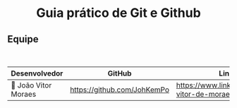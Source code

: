 <!-- <h1 align = "center"> README CUSTOMIZATION [ EM PRODUÇÃO ]</h1>
<h3 align = "center"> IN PROGRESS </h1>
<br><br>

<p align="justify"> &emsp; Customize your GitHub repository's README with ease using this repository. Choose from a variety of templates, themes, and markdown tools to create a README that stands out and accurately represents your project. Get started now and make your repository shine!</p>

<br>
<a href="https://github.com/anuraghazra/github-readme-stats"> github-readme-stats </a><br>
<a href="https://github.com/tandpfun/skill-icons"> skill-icons </a><br>
<a href="https://github.com/VishwaGauravIn/pretty-readme-badges"> pretty-readme-badges </a><br>
<a href="https://github.com/alexandresanlim/Badges4-README.md-Profile"> Badges4-README.md-Profile </a><br>
<a href="https://github.com/anuraghazra/github-readme-stats"> github-readme-stats</a><br>
<a href="https://github.com/vn7n24fzkq/github-profile-summary-cards"> github-profile-summary-cards </a><br>
<a href="https://github.com/ryo-ma/github-profile-trophy"> github-profile-trophy</a><br>
<a href="https://github.com/DenverCoder1/github-readme-streak-stats"> github-readme-streak-stats </a><br>
<a href="https://github.com/Ashutosh00710/github-readme-activity-graph"> readme-activity-graph </a><br>
<a href="https://github.com/luong-komorebi/Markdown-Tutorial/blob/master/README_pt-BR.md">Markdown Tutorial </a><br>
<a href="https://docs.github.com/pt/get-started/writing-on-github/working-with-advanced-formatting/creating-and-highlighting-code-blocks"> rCriar e realçar blocos de código</a><br>
<https://github.com/iuricode/padroes-de-commits>
<https://medium.com/linkapi-solutions/conventional-commits-pattern-3778d1a1e657>
<https://blog.betrybe.com/git/git-branch/>
<https://www.conventionalcommits.org/en/v1.0.0/#summary>

<p>

  Existem três soluções simples para copiar a última versão que está em seu repositório remoto, descartando todas as alterações que você fez localmente:

Descarte seu repositório e clone novamente. Esta é a solução mais simples, mas se o seu repositório for grande, pode levar muito tempo e pode exigir esforço extra como re configureing, etc.

Descarte as alterações locais com git reset --hard <hash>e faça um arquivo git pull. O problema é que você precisa primeiro encontrar um commit que precede qualquer histórico de alterações que você está tentando evitar. Depois de redefinir para esse hash de confirmação, faça um arquivo git pull.

Faça um git fetchpara trazer as atualizações para sua referência local da ramificação remota (geralmente origem/mestre) e depois faça uma git reset --hardpassagem dessa referência, ou seja, git reset --hard origin/master.
</p>
<br>

<div align="center">
<h2 align="center"> CARDS </h2>
<br>

<image align= "left" src="https://user-images.githubusercontent.com/74382074/215349433-a5ab1953-aef7-4e5f-8e27-7a736fe5d74c.png" height="300em">

<p align = "justify"> &emsp; Lorem Ipsum is simply dummy text of the printing and typesetting industry. Lorem Ipsum has been the industry's standard dummy text ever since the 1500s, when an unknown printer took a galley of type and scrambled it to make a type specimen book. It has survived not only five centuries, but also the leap into electronic typesetting, remaining essentially unchanged. It was popularised in the 1960s with the release of Letraset sheets containing Lorem Ipsum passages, and more recently with desktop publishing software like Aldus PageMaker including versions of Lorem Ipsum.</p>

<p align = "justify"> &emsp; Lorem Ipsum is simply dummy text of the printing and typesetting industry. Lorem Ipsum has been the industry's standard dummy text ever since the 1500s, when an unknown printer took a galley of type and scrambled it to make a type specimen book. It has survived not only five centuries, but also the leap into electronic typesetting, remaining essentially unchanged. It was popularised in the 1960s with the release of Letraset sheets containing Lorem Ipsum passages, and more recently with desktop publishing software like Aldus PageMaker including versions of Lorem Ipsum.</p>

</div>

<br>

<div align="center">
<h2 align="center"> CARDS </h2>
<br>

<image align= "left" src="https://user-images.githubusercontent.com/74382074/215349433-a5ab1953-aef7-4e5f-8e27-7a736fe5d74c.png" height="300em">

<p align = "justify"> &emsp; Lorem Ipsum is simply dummy text of the printing and typesetting industry. Lorem Ipsum has been the industry's standard dummy text ever since the 1500s, when an unknown printer took a galley of type and scrambled it to make a type specimen book. It has survived not only five centuries, but also the leap into electronic typesetting, remaining essentially unchanged. It was popularised in the 1960s with the release of Letraset sheets containing Lorem Ipsum passages, and more recently with desktop publishing software like Aldus PageMaker including versions of Lorem Ipsum.</p>

<p align = "justify"> &emsp; Lorem Ipsum is simply dummy text of the printing and typesetting industry. Lorem Ipsum has been the industry's standard dummy text ever since the 1500s, when an unknown printer took a galley of type and scrambled it to make a type specimen book. It has survived not only five centuries, but also the leap into electronic typesetting, remaining essentially unchanged. It was popularised in the 1960s with the release of Letraset sheets containing Lorem Ipsum passages, and more recently with desktop publishing software like Aldus PageMaker including versions of Lorem Ipsum.</p>

</div>

<br>

<div align="center">
<h2 align="center"> CARDS </h2>
<br>

<image align= "left" src="https://user-images.githubusercontent.com/74382074/215349433-a5ab1953-aef7-4e5f-8e27-7a736fe5d74c.png" height="300em">

<p align = "justify"> &emsp; Lorem Ipsum is simply dummy text of the printing and typesetting industry. Lorem Ipsum has been the industry's standard dummy text ever since the 1500s, when an unknown printer took a galley of type and scrambled it to make a type specimen book. It has survived not only five centuries, but also the leap into electronic typesetting, remaining essentially unchanged. It was popularised in the 1960s with the release of Letraset sheets containing Lorem Ipsum passages, and more recently with desktop publishing software like Aldus PageMaker including versions of Lorem Ipsum.</p>

<p align = "justify"> &emsp; Lorem Ipsum is simply dummy text of the printing and typesetting industry. Lorem Ipsum has been the industry's standard dummy text ever since the 1500s, when an unknown printer took a galley of type and scrambled it to make a type specimen book. It has survived not only five centuries, but also the leap into electronic typesetting, remaining essentially unchanged. It was popularised in the 1960s with the release of Letraset sheets containing Lorem Ipsum passages, and more recently with desktop publishing software like Aldus PageMaker including versions of Lorem Ipsum.</p>

</div>

<br>
<div align="center">
<h2 align="center"> CARDS </h2>
<br>

<image align= "left" src="https://user-images.githubusercontent.com/74382074/215349433-a5ab1953-aef7-4e5f-8e27-7a736fe5d74c.png" height="300em">

<p align = "justify"> &emsp; Lorem Ipsum is simply dummy text of the printing and typesetting industry. Lorem Ipsum has been the industry's standard dummy text ever since the 1500s, when an unknown printer took a galley of type and scrambled it to make a type specimen book. It has survived not only five centuries, but also the leap into electronic typesetting, remaining essentially unchanged. It was popularised in the 1960s with the release of Letraset sheets containing Lorem Ipsum passages, and more recently with desktop publishing software like Aldus PageMaker including versions of Lorem Ipsum.</p>

<p align = "justify"> &emsp; Lorem Ipsum is simply dummy text of the printing and typesetting industry. Lorem Ipsum has been the industry's standard dummy text ever since the 1500s, when an unknown printer took a galley of type and scrambled it to make a type specimen book. It has survived not only five centuries, but also the leap into electronic typesetting, remaining essentially unchanged. It was popularised in the 1960s with the release of Letraset sheets containing Lorem Ipsum passages, and more recently with desktop publishing software like Aldus PageMaker including versions of Lorem Ipsum.</p>

</div>

<br> -->
<h1 align = "center"> Guia prático de Git e Github</h1>
<h2 id="Equipe">Equipe</h2><br>

<div align="center">

|     Desenvolvedor              |           GitHub             |       LinkedIn     |
|--------------------------------|------------------------------|--------------------|
|👤 João Vitor Moraes            |<https://github.com/JohKemPo>   |<https://www.linkedin.com/in/joao-vitor-de-moraes/>|